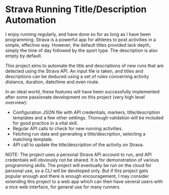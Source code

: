 # Strava Running Title/Description Automation

I enjoy running regularly, and have done so for as long as I have been programming. Strava is a powerful app for athletes to post activities in a simple, effective way. However, the default titles provided lack depth, simply the time of day followed by the sport type. The description is also empty by default.

This project aims to automate the title and descriptions of new runs that are detected using the Strava API. An input file is taken, and titles and descriptions can be deduced using a set of rules concerning activity distance, duration, date/time and even route.

In an ideal world, these features will have been successfully implemented after some passionate development on this project (very high level overview):
- Configuration JSON file with API credentials, markers, title/description templates and a few other settings. Thorough validation will be included for good practice in a vital skill.
- Regular API calls to check for new running activities.
- Fetching run data and generating a title/description, selecting a matching template.
- API call to update the title/description of the activity on Strava.

NOTE:  The project uses a personal Strava API account to run, and API credentials will obviously not be shared. It is for demonstration of various programming skills. The project will eventually be run on the cloud for personal use, so a CLI will be developed only. But if this project gets popular enough and there is enough encouragement, I may consider extending this project to a web app which can then have several users with a nice web interface, for general use for many runners.